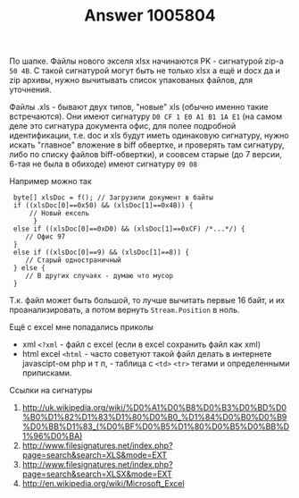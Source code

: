 ﻿---
title: "Answer 1005804"
se.owner.user_id: 17974
se.owner.display_name: "nick_n_a"
se.owner.link: "https://ru.stackoverflow.com/users/17974/nick-n-a"
se.answer_id: 1005804
se.question_id: 1005799
se.post_type: answer
se.score: 3
se.is_accepted: True
---
<p>По шапке. Файлы нового экселя xlsx начинаются PK - сигнатурой zip-а <code>50 4B</code>. С такой сигнатурой могут быть не только xlsx а ещё и docx да и zip архивы, нужно вычитывать список упакованых файлов, для уточнения.</p>

<p>Файлы .xls - бывают двух типов, "новые" xls (обычно именно такие встречаются).
Они имеют сигнатуру <code>D0 CF 1 E0 A1 B1 1A E1</code> (на самом деле это сигнатура документа офис, для полее подробной идентификации, т.е. doc и xls будут иметь одинаковую сигнатуру, нужно искать "главное" вложение в biff обвертке, и проверять там сигнатуру, либо по списку файлов biff-обвертки), и соовсем старые (до 7 версии, 6-тая не была в обиходе) имеют сигнатуру <code>09 08</code></p>

<p>Например можно так</p>

<pre><code> byte[] xlsDoc = f(); // Загрузили документ в байты
 if ((xlsDoc[0]==0x50) &amp;&amp; (xlsDoc[1]==0x4B)) {
     // Новый ексель
      } 
 else if ((xlsDoc[0]==0xD0) &amp;&amp; (xlsDoc[1]==0xCF) /*...*/) {
    // Офис 97
 }
 else if ((xlsDoc[0]==9) &amp;&amp; (xlsDoc[1]==8)) {
    // Старый одностраничный
 } else {
    // В других случаях - думаю что мусор
 }
</code></pre>

<p>Т.к. файл может быть большой, то лучше вычитать первые 16 байт, и их проанализировать, а потом вернуть <code>Stream.Position</code> в ноль.</p>

<p>Ещё с excel мне попадались приколы</p>

<ul>
<li>xml <code>&lt;?xml</code> - файл с excel (если в excel сохранить файл как xml)</li>
<li>html excel <code>&lt;html</code>  - часто советуют такой файл делать в интернете javascipt-ом php и т п, - таблица с <code>&lt;td&gt;</code> <code>&lt;tr&gt;</code> тегами и определенными приписками.</li>
</ul>

<p>Ссылки на сигнатуры</p>

<ol>
<li><a href="http://uk.wikipedia.org/wiki/%D0%A1%D0%B8%D0%B3%D0%BD%D0%B0%D1%82%D1%83%D1%80%D0%B0_%D1%84%D0%B0%D0%B9%D0%BB%D1%83_(%D0%BF%D0%B5%D1%80%D0%B5%D0%BB%D1%96%D0%BA)" rel="nofollow noreferrer">http://uk.wikipedia.org/wiki/%D0%A1%D0%B8%D0%B3%D0%BD%D0%B0%D1%82%D1%83%D1%80%D0%B0_%D1%84%D0%B0%D0%B9%D0%BB%D1%83_(%D0%BF%D0%B5%D1%80%D0%B5%D0%BB%D1%96%D0%BA)</a></li>
<li><a href="http://www.filesignatures.net/index.php?page=search&amp;search=XLS&amp;mode=EXT" rel="nofollow noreferrer">http://www.filesignatures.net/index.php?page=search&amp;search=XLS&amp;mode=EXT</a></li>
<li><a href="http://www.filesignatures.net/index.php?page=search&amp;search=XLSX&amp;mode=EXT" rel="nofollow noreferrer">http://www.filesignatures.net/index.php?page=search&amp;search=XLSX&amp;mode=EXT</a></li>
<li><a href="http://en.wikipedia.org/wiki/Microsoft_Excel" rel="nofollow noreferrer">http://en.wikipedia.org/wiki/Microsoft_Excel</a></li>
</ol>
